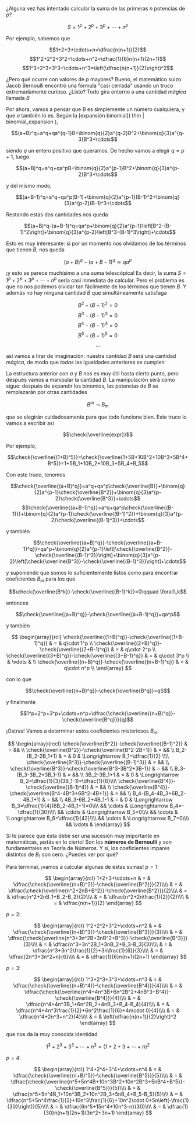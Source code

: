 ¿Alguna vez has intentado calcular la suma de las primeras $n$ potencias de $p$?

$$S=1^p+2^p+3^p+\cdots+n^p$$

Por ejemplo, sabemos que

$$1+2+3+\cdots+n=\dfrac{n(n+1)}{2}$$
$$1^2+2^2+3^2+\cdots+n^2=\dfrac{1}{6}n(n+1)(2n+1)$$
$$1^3+2^3+3^3+\cdots+n^3=\left(\dfrac{n(n+1)}{2}\right)^2$$

¿Pero qué ocurre con valores de $p$ mayores? Bueno, el matemático suizo Jacob Bernoulli encontró una fórmula "casi cerrada" usando un truco extremadamente curioso. ¿Listo? Todo gira entorno a una cantidad _mágica_ llamada $B$ 

Por ahora, vamos a pensar que $B$ es simplemente un número cualquiera, y que $a$ también lo es. Según la [expansión binomial]( thm | binomial_expansion ), 

$$(a+B)^q=a^q+qa^{q-1}B+\binom{q}{2}a^{q-2}B^2+\binom{q}{3}a^{q-3}B^3+\cdots$$

siendo $q$ un entero positivo que queramos. De hecho vamos a elegir $q=p+1$, luego

$$(a+B)^q=a^q+qa^pB+\binom{q}{2}a^{p-1}B^2+\binom{q}{3}a^{p-2}B^3+\cdots$$

y del mismo modo,

$$(a+B-1)^q=a^q+qa^p(B-1)+\binom{q}{2}a^{p-1}(B-1)^2+\binom{q}{3}a^{p-2}(B-1)^3+\cdots$$

Restando estas dos cantidades nos queda

$$(a+B)^q-(a+B-1)^q=qa^p+\binom{q}{2}a^{p-1}\left[B^2-(B-1)^2\right]+\binom{q}{3}a^{p-2}\left[B^3-(B-1)^3\right]+\cdots$$

Esto es muy interesante: si por un momento nos olvidamos de los términos que tienen $B$, nos queda

$$(a+B)^q-(a+B-1)^q\simeq qa^p$$

¡y esto se parece muchísimo a una suma telescópica! Es decir, la suma $S=1^p+2^p+3^p+\cdots+n^p$ sería casi inmediata de calcular. Pero el problema es que no nos podemos olvidar tan fácilmente de los términos que tienen $B$. Y además no hay ninguna cantidad $B$ que simultáneamente satisfaga

$$B^2-(B-1)^2=0$$
$$B^3-(B-1)^3=0$$
$$B^4-(B-1)^4=0$$
$$B^5-(B-1)^5=0$$
$$...$$

así vamos a tirar de imaginación: nuestra cantidad $B$ será una cantidad _mágica_, de modo que _todas_ las igualdades anteriores se cumplen

La estructura anterior con $a$ y $B$ nos es muy útil hasta cierto punto, pero después vamos a manipular la cantidad $B$. La manipulación será como sigue: después de expandir los binomios, las potencias de $B$ se remplazarán por otras cantidades

$$B^m\leadsto B_m$$

que se elegirán cuidadosamente para que todo funcione bien. Este truco lo vamos a escribir así

$$\check{\overline{expr}}$$

Por ejemplo,

$$\check{\overline{(1+B)^5}}=\check{\overline{1+5B+10B^2+10B^3+5B^4+B^5}}=1+5B_1+10B_2+10B_3+5B_4+B_5$$

Con este truco, tenemos

$$\check{\overline{(a+B)^q}}=a^q+qa^p\check{\overline{B}}+\binom{q}{2}a^{p-1}\check{\overline{B^2}}+\binom{q}{3}a^{p-2}\check{\overline{B^3}}+\cdots$$
$$\check{\overline{(a+B-1)^q}}=a^q+qa^p\check{\overline{(B-1)}}+\binom{q}{2}a^{p-1}\check{\overline{(B-1)^2}}+\binom{q}{3}a^{p-2}\check{\overline{(B-1)^3}}+\cdots$$

y también

$$\check{\overline{(a+B)^q}}-\check{\overline{(a+B-1)^q}}=qa^p+\binom{q}{2}a^{p-1}\left[\check{\overline{B^2}}-\check{\overline{(B-1)^2}}\right]+\binom{q}{3}a^{p-2}\left[\check{\overline{B^3}}-\check{\overline{(B-1)^3}}\right]+\cdots$$

y suponiendo que somos lo suficientemente listos como para encontrar coeficientes $B_m$ para los que

$$\check{\overline{B^k}}-\check{\overline{(B-1)^k}}=0\qquad \forall\,k$$

entonces

$$\check{\overline{(a+B)^q}}-\check{\overline{(a+B-1)^q}}=qa^p$$

y también

$$
\begin{array}{rcl}
\check{\overline{(1+B)^q}}-\check{\overline{(1+B-1)^q}} & = & q\cdot 1^p \\
\check{\overline{(2+B)^q}}-\check{\overline{(2+B-1)^q}} & = & q\cdot 2^p \\
\check{\overline{(3+B)^q}}-\check{\overline{(3+B-1)^q}} & = & q\cdot 3^p \\
& \vdots & \\
\check{\overline{(n+B)^q}}-\check{\overline{(n+B-1)^q}} & = & q\cdot n^p \\
\end{array}
$$

con lo que

$$\check{\overline{(n+B)^q}}-\check{\overline{B^q}}=qS$$

y finalmente

$$1^p+2^p+3^p+\cdots+n^p=\dfrac{\check{\overline{(n+B)^q}}-\check{\overline{B^q}}}{q}$$

¡Ostras! Vamos a determinar estos coeficientes misteriosos $B_m$:

$$
\begin{array}{rccl}
\check{\overline{B^2}}-\check{\overline{(B-1)^2}} & = && \\
\check{\overline{B^2}}-\check{\overline{B^2-2B+1}} & = && \\
B_2-(B_2-2B_1+1) & = & 0 & \Longrightarrow B_1=\dfrac{1}{2} \\\\
\check{\overline{B^3}}-\check{\overline{(B-1)^3}} & = && \\
\check{\overline{B^3}}-\check{\overline{B^3-3B^2+3B-1}} & = && \\
B_3-(B_3-3B_2+3B_1-1) & = && \\
3B_2-3B_1+1 & = & 0 & \Longrightarrow B_2=\dfrac{1}{3}(3B_1-1)=\dfrac{1}{6}\\\\
\check{\overline{B^4}}-\check{\overline{(B-1)^4}} & = && \\
\check{\overline{B^4}}-\check{\overline{B^4-4B^3+6B^2-4B+1}} & = && \\
B_4-(B_4-4B_3+6B_2-4B_1+1) & = && \\
4B_3-6B_2+4B_1-1 & = & 0 & \Longrightarrow B_3=\dfrac{1}{4}(6B_2-4B_1+1)=0\\\\
&& \cdots & \Longrightarrow B_4=-\dfrac{1}{30}\\\\
&& \cdots & \Longrightarrow B_5=0\\\\
&& \cdots & \Longrightarrow B_6=\dfrac{1}{42}\\\\
&& \cdots & \Longrightarrow B_7=0\\\\
&& \vdots &
\end{array}
$$

Si te parece que ésta debe ser una sucesión muy importante en matemáticas, ¡estás en lo cierto! Son los **números de Bernoulli** y son fundamentales en Teoría de Números. Y sí, los coeficientes impares distintos de $B_1$ son cero. ¿Puedes ver por qué? 

Para terminar, ¡vamos a calcular algunas de estas sumas! $p=1$: 

$$
\begin{array}{rcl}
1+2+3+\cdots+n & = & \dfrac{\check{\overline{(n+B)^2}}-\check{\overline{B^2}}}{2}\\\\
& = & \dfrac{\check{\overline{n^2+2nB+B^2}}-\check{\overline{B^2}}}{2}\\\\
& = & \dfrac{n^2+2nB_1+B_2-B_2}{2}\\\\
& = & \dfrac{n^2+2n\frac{1}{2}}{2}\\\\
& = & \dfrac{n(n+1)}{2}
\end{array}
$$

$p=2$: 

$$
\begin{array}{rcl}
1^2+2^2+3^2+\cdots+n^2 & = & \dfrac{\check{\overline{(n+B)^3}}-\check{\overline{B^3}}}{3}\\\\
& = & \dfrac{\check{\overline{n^3+3n^2B+3nB^2+B^3}}-\check{\overline{B^3}}}{3}\\\\
& = & \dfrac{n^3+3n^2B_1+3nB_2+B_3-B_3}{3}\\\\
& = & \dfrac{n^3+3n^2\frac{1}{2}+3n\frac{1}{6}}{3}\\\\
& = & \dfrac{2n^3+3n^2+n}{6}\\\\
& = & \dfrac{1}{6}n(n+1)(2n+1)
\end{array}
$$

$p=3$: 

$$
\begin{array}{rcl}
1^3+2^3+3^3+\cdots+n^3 & = & \dfrac{\check{\overline{(n+B)^4}}-\check{\overline{B^4}}}{4}\\\\
& = & \dfrac{\check{\overline{n^4+4n^3B+6n^2B^2+4nB^3+B^4}}-\check{\overline{B^4}}}{4}\\\\
& = & \dfrac{n^4+4n^3B_1+6n^2B_2+4nB_3+B_4-B_4}{4}\\\\
& = & \dfrac{n^4+4n^3\frac{1}{2}+6n^2\frac{1}{6}+4n\cdot 0}{4}\\\\
& = & \dfrac{n^4+2n^3+n^2}{4}\\\\
& = & \left(\dfrac{n(n+1)}{2}\right)^2
\end{array}
$$

que nos da la muy conocida identidad

$$1^3+2^3+3^3+\cdots+n^3=(1+2+3+\cdots+n)^2$$

$p=4$: 

$$
\begin{array}{rcl}
1^4+2^4+3^4+\cdots+n^4 & = & \dfrac{\check{\overline{(n+B)^5}}-\check{\overline{B^5}}}{5}\\\\
& = & \dfrac{\check{\overline{n^5+5n^4B+10n^3B^2+10n^2B^3+5nB^4+B^5}}-\check{\overline{B^5}}}{5}\\\\
& = & \dfrac{n^5+5n^4B_1+10n^3B_2+10n^2B_3+5nB_4+B_5-B_5}{5}\\\\
& = & \dfrac{n^5+5n^4\frac{1}{2}+10n^3\frac{1}{6}+10n^2\cdot 0+5n\left(-\frac{1}{30}\right)}{5}\\\\
& = & \dfrac{6n^5+15n^4+10n^3-n}{30}\\\\
& = & \dfrac{1}{30}n(n+1)(2n+1)(3n^2+3n+1)
\end{array}
$$